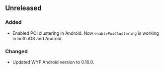## Unreleased

### Added
* Enabled POI clustering in Android. Now `enablePoiClustering` is working in both iOS and Android.

### Changed
* Updated WYF Android version to 0.16.0.
